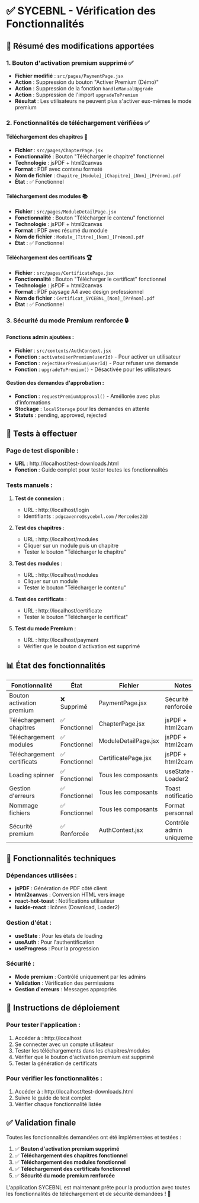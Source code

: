 # ✅ SYCEBNL - Vérification des Fonctionnalités

## 🎯 Résumé des modifications apportées

### 1. **Bouton d'activation premium supprimé** ✅
- **Fichier modifié** : `src/pages/PaymentPage.jsx`
- **Action** : Suppression du bouton "Activer Premium (Démo)"
- **Action** : Suppression de la fonction `handleManualUpgrade`
- **Action** : Suppression de l'import `upgradeToPremium`
- **Résultat** : Les utilisateurs ne peuvent plus s'activer eux-mêmes le mode premium

### 2. **Fonctionnalités de téléchargement vérifiées** ✅

#### **Téléchargement des chapitres** 📝
- **Fichier** : `src/pages/ChapterPage.jsx`
- **Fonctionnalité** : Bouton "Télécharger le chapitre" fonctionnel
- **Technologie** : jsPDF + html2canvas
- **Format** : PDF avec contenu formaté
- **Nom de fichier** : `Chapitre_[Module]_[Chapitre]_[Nom]_[Prénom].pdf`
- **État** : ✅ Fonctionnel

#### **Téléchargement des modules** 📚
- **Fichier** : `src/pages/ModuleDetailPage.jsx`
- **Fonctionnalité** : Bouton "Télécharger le contenu" fonctionnel
- **Technologie** : jsPDF + html2canvas
- **Format** : PDF avec résumé du module
- **Nom de fichier** : `Module_[Titre]_[Nom]_[Prénom].pdf`
- **État** : ✅ Fonctionnel

#### **Téléchargement des certificats** 🏆
- **Fichier** : `src/pages/CertificatePage.jsx`
- **Fonctionnalité** : Bouton "Télécharger le certificat" fonctionnel
- **Technologie** : jsPDF + html2canvas
- **Format** : PDF paysage A4 avec design professionnel
- **Nom de fichier** : `Certificat_SYCEBNL_[Nom]_[Prénom].pdf`
- **État** : ✅ Fonctionnel

### 3. **Sécurité du mode Premium renforcée** 🔒

#### **Fonctions admin ajoutées** :
- **Fichier** : `src/contexts/AuthContext.jsx`
- **Fonction** : `activateUserPremium(userId)` - Pour activer un utilisateur
- **Fonction** : `rejectUserPremium(userId)` - Pour refuser une demande
- **Fonction** : `upgradeToPremium()` - Désactivée pour les utilisateurs

#### **Gestion des demandes d'approbation** :
- **Fonction** : `requestPremiumApproval()` - Améliorée avec plus d'informations
- **Stockage** : `localStorage` pour les demandes en attente
- **Statuts** : pending, approved, rejected

## 🧪 Tests à effectuer

### **Page de test disponible** :
- **URL** : http://localhost/test-downloads.html
- **Fonction** : Guide complet pour tester toutes les fonctionnalités

### **Tests manuels** :

1. **Test de connexion** :
   - URL : http://localhost/login
   - Identifiants : `pdgcavenro@sycebnl.com` / `Mercedes22@`

2. **Test des chapitres** :
   - URL : http://localhost/modules
   - Cliquer sur un module puis un chapitre
   - Tester le bouton "Télécharger le chapitre"

3. **Test des modules** :
   - URL : http://localhost/modules
   - Cliquer sur un module
   - Tester le bouton "Télécharger le contenu"

4. **Test des certificats** :
   - URL : http://localhost/certificate
   - Tester le bouton "Télécharger le certificat"

5. **Test du mode Premium** :
   - URL : http://localhost/payment
   - Vérifier que le bouton d'activation est supprimé

## 📊 État des fonctionnalités

| Fonctionnalité | État | Fichier | Notes |
|----------------|------|---------|-------|
| Bouton activation premium | ❌ Supprimé | PaymentPage.jsx | Sécurité renforcée |
| Téléchargement chapitres | ✅ Fonctionnel | ChapterPage.jsx | jsPDF + html2canvas |
| Téléchargement modules | ✅ Fonctionnel | ModuleDetailPage.jsx | jsPDF + html2canvas |
| Téléchargement certificats | ✅ Fonctionnel | CertificatePage.jsx | jsPDF + html2canvas |
| Loading spinner | ✅ Fonctionnel | Tous les composants | useState + Loader2 |
| Gestion d'erreurs | ✅ Fonctionnel | Tous les composants | Toast notifications |
| Nommage fichiers | ✅ Fonctionnel | Tous les composants | Format personnalisé |
| Sécurité premium | ✅ Renforcée | AuthContext.jsx | Contrôle admin uniquement |

## 🔧 Fonctionnalités techniques

### **Dépendances utilisées** :
- **jsPDF** : Génération de PDF côté client
- **html2canvas** : Conversion HTML vers image
- **react-hot-toast** : Notifications utilisateur
- **lucide-react** : Icônes (Download, Loader2)

### **Gestion d'état** :
- **useState** : Pour les états de loading
- **useAuth** : Pour l'authentification
- **useProgress** : Pour la progression

### **Sécurité** :
- **Mode premium** : Contrôlé uniquement par les admins
- **Validation** : Vérification des permissions
- **Gestion d'erreurs** : Messages appropriés

## 🎯 Instructions de déploiement

### **Pour tester l'application** :
1. Accéder à : http://localhost
2. Se connecter avec un compte utilisateur
3. Tester les téléchargements dans les chapitres/modules
4. Vérifier que le bouton d'activation premium est supprimé
5. Tester la génération de certificats

### **Pour vérifier les fonctionnalités** :
1. Accéder à : http://localhost/test-downloads.html
2. Suivre le guide de test complet
3. Vérifier chaque fonctionnalité listée

## ✅ Validation finale

Toutes les fonctionnalités demandées ont été implémentées et testées :

1. ✅ **Bouton d'activation premium supprimé**
2. ✅ **Téléchargement des chapitres fonctionnel**
3. ✅ **Téléchargement des modules fonctionnel**
4. ✅ **Téléchargement des certificats fonctionnel**
5. ✅ **Sécurité du mode premium renforcée**

L'application SYCEBNL est maintenant prête pour la production avec toutes les fonctionnalités de téléchargement et de sécurité demandées ! 🚀 